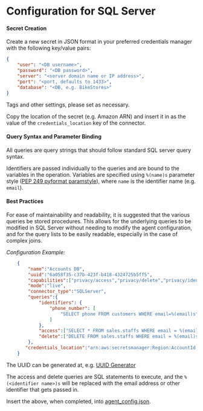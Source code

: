 # Configuration for SQL Server

#### Secret Creation

Create a new secret in JSON format in your preferred credentials manager with the following key/value pairs:
```json
{
    "user": "<DB username>",
    "password": "<DB password>",
    "server": "<server domain name or IP address>",
    "port": "<port, defaults to 1433>",
    "database": "<DB, e.g. BikeStores>"
}
```
Tags and other settings, please set as necessary.

Copy the location of the secret (e.g. Amazon ARN) and insert it in as the value of the `credentials_location` key of the connector.

#### Query Syntax and Parameter Binding
All queries are query strings that should follow standard SQL server query syntax. 

Identifiers are passed individually to the queries and are bound to the variables in the operation. Variables are specified using `%(name)s` parameter style ([PEP 249 pyformat paramstyle](https://peps.python.org/pep-0249/#paramstyle)), where `name` is the identifier name (e.g. `email`).

#### Best Practices
For ease of maintainability and readability, it is suggested that the various queries be stored procedures. This allows for the underlying queries to be modified in SQL Server without needing to modify the agent configuration, and for the query lists to be easily readable, especially in the case of complex joins.

_Configuration Example:_
```json
    {
        "name":"Accounts DB",
        "uuid":"6a058f35-c37b-423f-b418-4324725b5ff5",
        "capabilities":["privacy/access","privacy/delete","privacy/identifiers"],
        "mode":"live",
        "connector_type":"SQLServer",
        "queries":{
            "identifiers": {
                "phone_number": [
                    "SELECT phone FROM customers WHERE email=%(email)s"
                ]
            },
            "access":["SELECT * FROM sales.staffs WHERE email = %(email)s"],
            "delete":["DELETE FROM sales.staffs WHERE email = %(email)s"]
        },
       "credentials_location":"arn:aws:secretsmanager:Region:AccountId:secret:datagrail.snowflake"
    }
```
The UUID can be generated at, e.g. [UUID Generator](https://www.uuidgenerator.net/)

The access and delete queries are SQL statements to execute, and the ``%(<identifier name>)s``
will be replaced with the email address or other identifier that gets passed in.

Insert the above, when completed, into [agent_config.json](../examples/agent_config.json).
